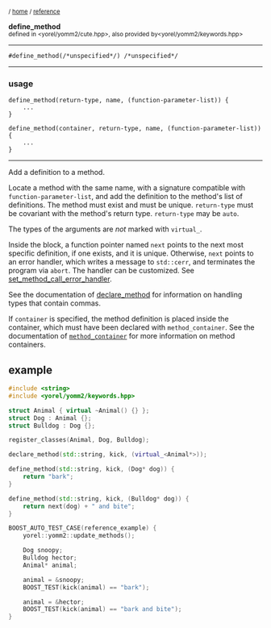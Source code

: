 



<sub>/ [home](/README.md) / [reference](/reference/README.md) </sub>

**define_method**<br>
<sub>defined in <yorel/yomm2/cute.hpp>, also provided by<yorel/yomm2/keywords.hpp></sub></sub>

---
```
#define_method(/*unspecified*/) /*unspecified*/
```
---

### usage
```
define_method(return-type, name, (function-parameter-list)) {
    ...
}

define_method(container, return-type, name, (function-parameter-list)) {
    ...
}
```
---
Add a definition to a method.

Locate a method with the same name, with a signature compatible with
`function-parameter-list`, and add the definition to the method's list of
definitions. The method must exist and must be unique. `return-type` must be
covariant with the method's return type. `return-type` may be `auto`.

The types of the arguments are _not_ marked with `virtual_`.

Inside the block, a function pointer named `next` points to the next most
specific definition, if one exists, and it is unique. Otherwise, `next` points
to an error handler, which writes a message to `std::cerr`, and terminates the
program via `abort`. The handler can be customized. See
[set_method_call_error_handler](method_call_error.md).


See the documentation of [declare_method](declare_method.md) for information on handling types that
contain commas.

If `container` is specified, the method definition is placed inside the
container, which must have been declared with `method_container`. See the
documentation of [`method_container`](method_container.md) for more information on method containers.

## example


```c++
#include <string>
#include <yorel/yomm2/keywords.hpp>

struct Animal { virtual ~Animal() {} };
struct Dog : Animal {};
struct Bulldog : Dog {};

register_classes(Animal, Dog, Bulldog);

declare_method(std::string, kick, (virtual_<Animal*>));

define_method(std::string, kick, (Dog* dog)) {
    return "bark";
}

define_method(std::string, kick, (Bulldog* dog)) {
    return next(dog) + " and bite";
}

BOOST_AUTO_TEST_CASE(reference_example) {
    yorel::yomm2::update_methods();

    Dog snoopy;
    Bulldog hector;
    Animal* animal;

    animal = &snoopy;
    BOOST_TEST(kick(animal) == "bark");

    animal = &hector;
    BOOST_TEST(kick(animal) == "bark and bite");
}
```
